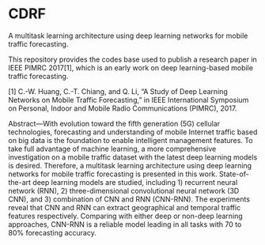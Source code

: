 # CDRF
A multitask learning architecture using deep learning networks for mobile traffic forecasting.

This repository provides the codes base used to publish a research paper in IEEE PIMRC 2017[1], which is an early work on deep learning-based mobile traffic forecasting.


[1] C.-W. Huang, C.-T. Chiang, and Q. Li, “A Study of Deep Learning Networks on Mobile Traffic Forecasting,” in IEEE International Symposium on Personal, Indoor and Mobile Radio Communications (PIMRC), 2017.

Abstract—With evolution toward the fifth generation (5G) cellular technologies, forecasting and understanding of mobile Internet traffic based on big data is the foundation to enable intelligent management features. To take full advantage of machine learning, a more comprehensive investigation on a mobile traffic dataset with the latest deep learning models is desired. Therefore, a multitask learning architecture using deep learning networks for mobile traffic forecasting is presented in this work. State-of-the-art deep learning models are studied, including 1) recurrent neural network (RNN), 2) three-dimensional convolutional neural network (3D CNN), and 3) combination of CNN and RNN (CNN-RNN). The experiments reveal that CNN and RNN can extract geographical and temporal traffic features respectively. Comparing with either deep or non-deep learning approaches, CNN-RNN is a reliable model leading in all tasks with 70 to 80% forecasting accuracy.

